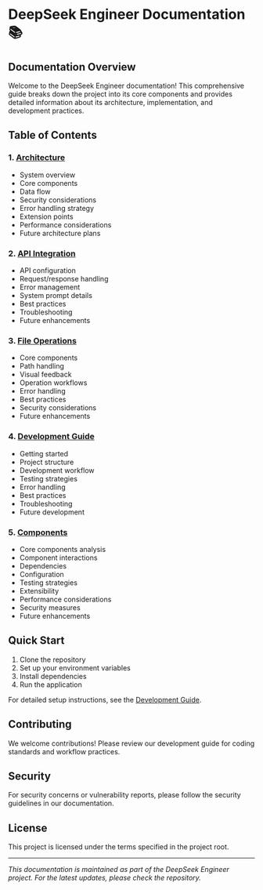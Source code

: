 # DeepSeek Engineer Documentation 📚

## Documentation Overview

Welcome to the DeepSeek Engineer documentation! This comprehensive guide breaks down the project into its core components and provides detailed information about its architecture, implementation, and development practices.

## Table of Contents

### 1. [Architecture](architecture.md)
- System overview
- Core components
- Data flow
- Security considerations
- Error handling strategy
- Extension points
- Performance considerations
- Future architecture plans

### 2. [API Integration](api-integration.md)
- API configuration
- Request/response handling
- Error management
- System prompt details
- Best practices
- Troubleshooting
- Future enhancements

### 3. [File Operations](file-operations.md)
- Core components
- Path handling
- Visual feedback
- Operation workflows
- Error handling
- Best practices
- Security considerations
- Future enhancements

### 4. [Development Guide](development-guide.md)
- Getting started
- Project structure
- Development workflow
- Testing strategies
- Error handling
- Best practices
- Troubleshooting
- Future development

### 5. [Components](components.md)
- Core components analysis
- Component interactions
- Dependencies
- Configuration
- Testing strategies
- Extensibility
- Performance considerations
- Security measures
- Future enhancements

## Quick Start

1. Clone the repository
2. Set up your environment variables
3. Install dependencies
4. Run the application

For detailed setup instructions, see the [Development Guide](development-guide.md).

## Contributing

We welcome contributions! Please review our development guide for coding standards and workflow practices.

## Security

For security concerns or vulnerability reports, please follow the security guidelines in our documentation.

## License

This project is licensed under the terms specified in the project root.

---

*This documentation is maintained as part of the DeepSeek Engineer project. For the latest updates, please check the repository.*